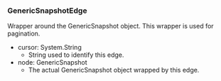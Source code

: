 ### GenericSnapshotEdge
Wrapper around the GenericSnapshot object. This wrapper is used for pagination.

- cursor: System.String
  - String used to identify this edge.
- node: GenericSnapshot
  - The actual GenericSnapshot object wrapped by this edge.
